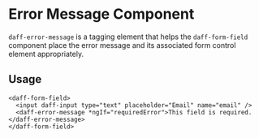 # Error Message Component

`daff-error-message` is a tagging element that helps the `daff-form-field` component place the error message and its associated form control element appropriately.

## Usage

```
<daff-form-field>
  <input daff-input type="text" placeholder="Email" name="email" />
  <daff-error-message *ngIf="requiredError">This field is required.</daff-error-message>
</daff-form-field>
```
